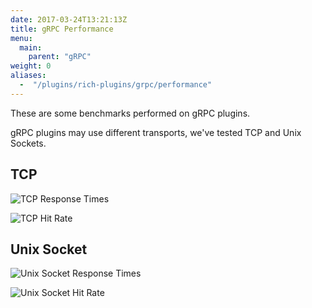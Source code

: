 ```yaml
---
date: 2017-03-24T13:21:13Z
title: gRPC Performance
menu:
  main:
    parent: "gRPC"
weight: 0 
aliases: 
  -  "/plugins/rich-plugins/grpc/performance"
---
```


These are some benchmarks performed on gRPC plugins.

gRPC plugins may use different transports, we've tested TCP and Unix Sockets.

## TCP

![TCP Response Times](/docs/img/diagrams/tcpResponseTime.png)

![TCP Hit Rate](/docs/img/diagrams/tcpHitRate.png)

## Unix Socket

![Unix Socket Response Times](/docs/img/diagrams/unixResponseTime.png)


![Unix Socket Hit Rate](/docs/img/diagrams/unixHitRate.png)